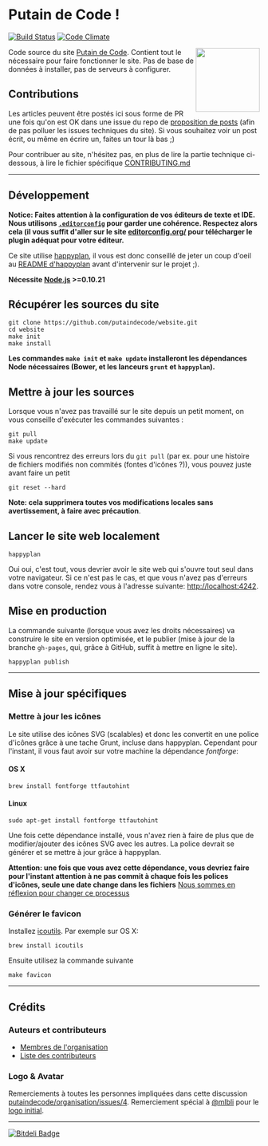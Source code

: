 # Putain de Code !


[![Build Status](https://travis-ci.org/putaindecode/website.png?branch=master)](https://travis-ci.org/putaindecode/website)
[![Code Climate](https://codeclimate.com/github/putaindecode/website.png)](https://codeclimate.com/github/putaindecode/website)

<img align="right" alt="" src="https://raw.github.com/putaindecode/website/master/src/assets/_images/p!-logo--no-bubble-512--trim.png" width="128">

Code source du site [Putain de Code](http://putaindecode.fr/).
Contient tout le nécessaire pour faire fonctionner le site.
Pas de base de données à installer, pas de serveurs à configurer.

## Contributions

Les articles peuvent être postés ici sous forme de PR une fois qu'on est OK dans une
issue du repo de [proposition de posts](https://github.com/putaindecode/propositions-de-posts)
(afin de pas polluer les issues techniques du site).
Si vous souhaitez voir un post écrit, ou même en écrire un, faites un tour là bas ;)

Pour contribuer au site, n'hésitez pas, en plus de lire la partie technique ci-dessous,
à lire le fichier spécifique [CONTRIBUTING.md](CONTRIBUTING.md)

---

## Développement

__Notice: Faites attention à la configuration de vos éditeurs de texte et IDE.  
Nous utilisons [`.editorconfig`](.editorconfig) pour garder une cohérence.
Respectez alors cela (il vous suffit d'aller sur le site [editorconfig.org/](http://editorconfig.org/) 
pour télécharger le plugin adéquat pour votre éditeur.__

Ce site utilise [happyplan](https://github.com/happyplan/happyplan),
il vous est donc conseillé de jeter un coup d'oeil au [README d'happyplan](https://github.com/happyplan/happyplan#readme) 
avant d'intervenir sur le projet ;).

**Nécessite [Node.js](http://nodejs.org/) >=0.10.21**

## Récupérer les sources du site

    git clone https://github.com/putaindecode/website.git
    cd website
    make init
    make install

__Les commandes `make init` et `make update` installeront les dépendances Node
nécessaires (Bower, et les lanceurs `grunt` et `happyplan`).__

## Mettre à jour les sources

Lorsque vous n'avez pas travaillé sur le site depuis un petit moment, on vous conseille
d'exécuter les commandes suivantes :

    git pull
    make update

Si vous rencontrez des erreurs lors du `git pull` (par ex. pour une histoire de
fichiers modifiés non commités (fontes d'icônes ?)), vous pouvez juste avant faire
un petit

    git reset --hard

__Note: cela supprimera toutes vos modifications locales sans avertissement, à
faire avec précaution__.

## Lancer le site web localement

    happyplan

Oui oui, c'est tout, vous devrier avoir le site web qui s'ouvre tout seul dans votre navigateur.
Si ce n'est pas le cas, et que vous n'avez pas d'erreurs dans votre console,
rendez vous à l'adresse suivante: [http://localhost:4242](http://localhost:4242).


## Mise en production

La commande suivante (lorsque vous avez les droits nécessaires) va construire le site
en version optimisée, et le publier (mise à jour de la branche  `gh-pages`, qui,
grâce à GitHub, suffit à mettre en ligne le site).

    happyplan publish

---

## Mise à jour spécifiques

### Mettre à jour les icônes

Le site utilise des icônes SVG (scalables) et donc les convertit en une police d'icônes
grâce à une tache Grunt, incluse dans happyplan.
Cependant pour l'instant, il vous faut avoir sur votre machine la dépendance _fontforge_:

#### OS X

    brew install fontforge ttfautohint

#### Linux
    
    sudo apt-get install fontforge ttfautohint

Une fois cette dépendance installé, vous n'avez rien à faire de plus que de modifier/ajouter
des icônes SVG avec les autres.
La police devrait se générer et se mettre à jour grâce à happyplan.

**Attention: une fois que vous avez cette dépendance, vous devriez faire pour l'instant
attention à ne pas commit à chaque fois les polices d'icônes, seule une date change dans les fichiers**
[Nous sommes en réflexion pour changer ce processus](https://github.com/putaindecode/website/issues/69)

### Générer le favicon

Installez [icoutils](http://www.nongnu.org/icoutils/). Par exemple sur OS X:

    brew install icoutils

Ensuite utilisez la commande suivante

    make favicon

---

## Crédits

### Auteurs et contributeurs

* [Membres de l'organisation](https://github.com/putaindecode?tab=members)
* [Liste des contributeurs](https://github.com/putaindecode/website/graphs/contributors)

### Logo & Avatar

Remerciements à toutes les personnes impliquées dans cette discussion [putaindecode/organisation/issues/4](https://github.com/putaindecode/organisation/issues/4).
Remerciement spécial à [@mlbli](https://github.com/mlbli) pour le [logo initial](https://github.com/putaindecode/website/blob/3324cbe7637dacd1f42a412c1085431a2d551928/src/assets/_images/p!-logos.png).

--- 

[![Bitdeli Badge](https://d2weczhvl823v0.cloudfront.net/putaindecode/website/trend.png)](https://bitdeli.com/free "Bitdeli Badge")

